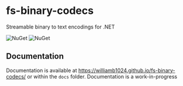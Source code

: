 # fs-binary-codecs
Streamable binary to text encodings for .NET

![NuGet](https://img.shields.io/nuget/v/Fs.Binary.Codecs.svg?style=plastic)
![NuGet](https://img.shields.io/nuget/dt/Fs.Binary.Codecs.svg?style=plastic)

## Documentation
Documentation is available at https://williamb1024.github.io/fs-binary-codecs/ or within the `docs` folder.
Documentation is a work-in-progress


